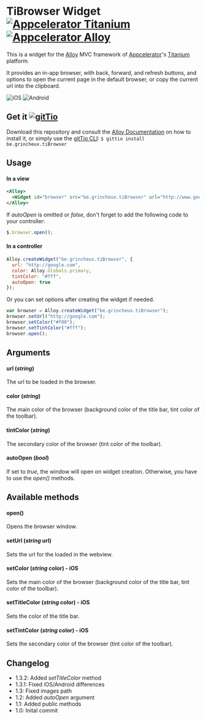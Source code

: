# TiBrowser Widget [![Appcelerator Titanium](http://www-static.appcelerator.com/badges/titanium-git-badge-sq.png)](http://appcelerator.com/titanium/) [![Appcelerator Alloy](http://www-static.appcelerator.com/badges/alloy-git-badge-sq.png)](http://appcelerator.com/alloy/)
This is a widget for the [Alloy](http://projects.appcelerator.com/alloy/docs/Alloy-bootstrap/index.html) MVC framework of [Appcelerator](http://www.appcelerator.com)'s [Titanium](http://www.appcelerator.com/platform) platform.

It provides an in-app browser, with back, forward, and refresh buttons, and options to open the current page in the default browser, or copy the current url into the clipboard.

![iOS](https://raw.githubusercontent.com/jdanthinne/tiBrowser/master/docs/capture-ios.png)
![Android](https://raw.githubusercontent.com/jdanthinne/tiBrowser/master/docs/capture-android.png)

## Get it [![gitTio](http://gitt.io/badge.png)](http://gitt.io/component/be.grincheux.tiBrowser)
Download this repository and consult the [Alloy Documentation](http://docs.appcelerator.com/titanium/latest/#!/guide/Alloy_XML_Markup-section-35621528_AlloyXMLMarkup-ImportingWidgets) on how to install it, or simply use the [gitTio CLI](http://gitt.io/cli):
`$ gittio install be.grincheux.tiBrowser`

## Usage
#### In a view
```xml
<Alloy>
  <Widget id="browser" src="be.grincheux.tiBrowser" url="http://www.google.com" color="#f00" tintColor="#fff" autoOpen="true" />
</Alloy>
```
If *autoOpen* is omitted or *false*, don't forget to add the following code to your controller:
```javascript
$.browser.open();
```
#### In a controller
```javascript
Alloy.createWidget("be.grincheux.tiBrowser", {
  url: "http://google.com",
  color: Alloy.Globals.primary,
  tintColor: "#fff",
  autoOpen: true
});
```
Or you can set options after creating the widget if needed.
```javascript
var browser = Alloy.createWidget("be.grincheux.tiBrowser");
browser.setUrl("http://google.com");
browser.setColor("#f00");
browser.setTintColor("#fff");
browser.open();
```
## Arguments
#### url (*string*)
The url to be loaded in the browser.
#### color (*string*)
The main color of the browser (background color of the title bar, tint color of the toolbar).
#### tintColor (*string*)
The secondary color of the browser (tint color of the toolbar).
#### autoOpen (*bool*)
If set to *true*, the window will open on widget creation. Otherwise, you have to use the *open()* methods.
## Available methods
#### open()
Opens the browser window.
#### setUrl (*string* url)
Sets the url for the loaded in the webview.
#### setColor (*string* color) - iOS
Sets the main color of the browser (background color of the title bar, tint color of the toolbar).
#### setTitleColor (*string* color) - iOS
Sets the color of the title bar.
#### setTintColor (*string* color) - iOS
Sets the secondary color of the browser (tint color of the toolbar).

## Changelog
* 1.3.2: Added *setTitleColor* method
* 1.3.1: Fixed iOS/Android differences
* 1.3: Fixed images path
* 1.2: Added *autoOpen* argument
* 1.1: Added public methods
* 1.0: Inital commit
